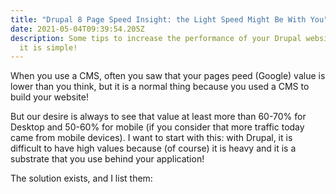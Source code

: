 ```yaml
---
title: "Drupal 8 Page Speed Insight: the Light Speed Might Be With You"
date: 2021-05-04T09:39:54.205Z
description: Some tips to increase the performance of your Drupal website. Yes,
  it is simple!
---
```

When you use a CMS, often you saw that your pages peed (Google) value is lower than you think, but it is a normal thing because you used a CMS to build your website! 

But our desire is always to see that value at least more than 60-70% for Desktop and 50-60% for mobile (if you consider that more traffic today came from mobile devices). I want to start with this: with Drupal, it is difficult to have high values because (of course) it is heavy and it is a substrate that you use behind your application!

The solution exists, and I list them: